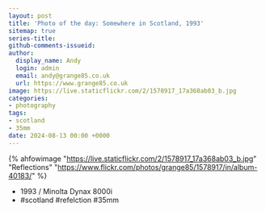```yaml
---
layout: post
title: 'Photo of the day: Somewhere in Scotland, 1993'
sitemap: true
series-title:
github-comments-issueid:
author:
  display_name: Andy
  login: admin
  email: andy@grange85.co.uk
  url: https://www.grange85.co.uk
image: https://live.staticflickr.com/2/1578917_17a368ab03_b.jpg
categories:
- photography
tags:
- scotland
- 35mm
date: 2024-08-13 00:00 +0000
---
```

{% ahfowimage "https://live.staticflickr.com/2/1578917_17a368ab03_b.jpg" "Reflections" "https://www.flickr.com/photos/grange85/1578917/in/album-40183/" %}

- 1993 / Minolta Dynax 8000i
- #scotland #refelction #35mm 
